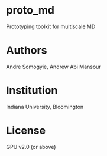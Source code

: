proto_md
========
Prototyping toolkit for multiscale MD

Authors
=======
Andre Somogyie,
Andrew Abi Mansour

Institution
===========
Indiana University, Bloomington

License
=======
GPU v2.0 (or above)

